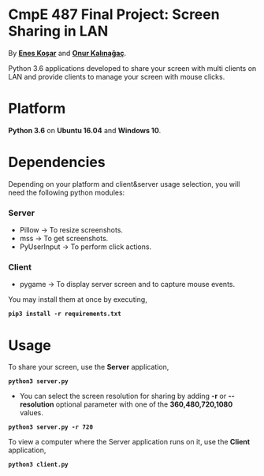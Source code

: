 # CmpE 487 Final Project: Screen Sharing in LAN
By **[Enes Koşar](https://github.com/eneskosr)** and **[Onur Kalınağaç](https://github.com/Onurklngc)**.

Python 3.6 applications developed to share your screen with multi clients on LAN and provide clients to manage your screen with mouse clicks.

# Platform
**Python 3.6** on **Ubuntu 16.04** and **Windows 10**.

# Dependencies
Depending on your platform and client&server usage selection, you will need the following python modules:

### Server
* Pillow -> To resize screenshots.
* mss -> To get screenshots.
* PyUserInput -> To perform click actions.

### Client
* pygame -> To display server screen and to capture mouse events.

You may install them at once by executing,

**`pip3 install -r requirements.txt`**

# Usage

To share your screen, use the **Server** application,

**`python3 server.py`**

* You can select the screen resolution for sharing by adding **-r** or **--resolution** optional parameter with one of the **360,480,720,1080** values.

**`python3 server.py -r 720`**


To view a computer where the Server application runs on it, use the **Client** application,

**`python3 client.py`**


